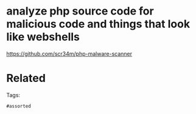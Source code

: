 # analyze php source code for malicious code and things that look like webshells
https://github.com/scr34m/php-malware-scanner

# Related


Tags:

    #assorted
